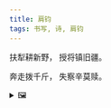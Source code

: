 ```yaml
---
title: 肩钧
tags: 书写, 诗, 肩钧
---
```


扶犁耕新野，
授将镇旧疆。

奔走拨千斤，
失察辛莫赎。

<details><summary>🖼️</summary>

![](/writings/images/2016-01-01-jian-jun.JPG)

</details>